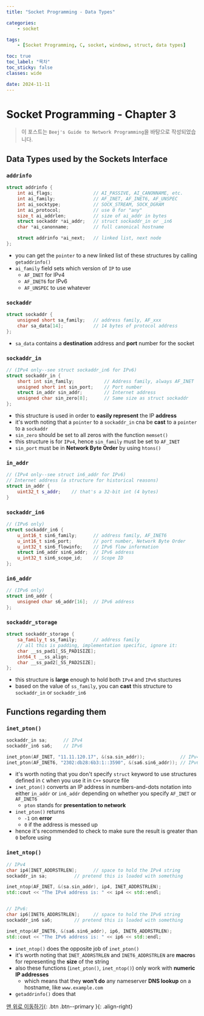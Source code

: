 ```yaml
---
title: "Socket Programming - Data Types"

categories:
    - socket

tags:
    - [Socket Programming, C, socket, windows, struct, data types]

toc: true
toc_label: "목차"
toc_sticky: false
classes: wide

date: 2024-11-11
---
```


# Socket Programming - Chapter 3

> 이 포스트는 `Beej's Guide to Network Programming`을 바탕으로 작성되었습니다.

## Data Types used by the Sockets Interface

### `addrinfo`
```c++
struct addrinfo {
    int ai_flags;               // AI_PASSIVE, AI_CANONNAME, etc.
    int ai_family;              // AF_INET, AF_INET6, AF_UNSPEC
    int ai_socktype;            // SOCK_STREAM, SOCK_DGRAM
    int ai_protocol;            // use 0 for "any"
    size_t ai_addrlen;          // size of ai_addr in bytes
    struct sockaddr *ai_addr;   // struct sockaddr_in or _in6
    char *ai_canonname;         // full canonical hostname

    struct addrinfo *ai_next;   // linked list, next node
};
```
- you can get the `pointer` to a new linked list of these structures by calling `getaddrinfo()`
- `ai_family` field sets which version of `IP` to use
    * `AF_INET` for IPv4
    * `AF_INET6` for IPv6
    * `AF_UNSPEC` to use whatever

### `sockaddr`
```c++
struct sockaddr {
    unsigned short sa_family;   // address family, AF_xxx
    char sa_data[14];           // 14 bytes of protocol address
};
```
- `sa_data` contains a **destination** address and **port** number for the socket

### `sockaddr_in`
```c++
// (IPv4 only--see struct sockaddr_in6 for IPv6)
struct sockaddr_in {
    short int sin_family;           // Address family, always AF_INET
    unsigned short int sin_port;    // Port number
    struct in_addr sin_addr;        // Internet address
    unsigned char sin_zero[8];      // Same size as struct sockaddr
};
```
- this structure is used in order to **easily represent** the IP **address**
- it's worth noting that a `pointer` to a `sockaddr_in` cna be **cast** to a `pointer` to a `sockaddr`
- `sin_zero` should be set to all zeros with the function `memset()`
- this structure is for `IPv4`, hence `sin_family` must be set to `AF_INET`
- `sin_port` must be in **Network Byte Order** by using `htons()`

### `in_addr`
```c++
// (IPv4 only--see struct in6_addr for IPv6)
// Internet address (a structure for historical reasons)
struct in_addr {
    uint32_t s_addr;    // that's a 32-bit int (4 bytes)
}
```

### `sockaddr_in6`
```c++
// (IPv6 only)
struct sockaddr_in6 {
    u_int16_t sin6_family;      // address family, AF_INET6
    u_int16_t sin6_port;        // port number, Network Byte Order
    u_int32_t sin6_flowinfo;    // IPv6 flow information
    struct in6_addr sin6_addr;  // IPv6 address
    u_int32_t sin6_scope_id;    // Scope ID
};
```

### `in6_addr`
```c++
// (IPv6 only)
struct in6_addr {
    unsigned char s6_addr[16];  // IPv6 address
};
```

### `sockaddr_storage`
```c++
struct sockaddr_storage {
    sa_family_t ss_family;      // address family
    // all this is padding, implementation specific, ignore it:
    char __ss_pad1[_SS_PAD1SIZE];
    int64_t __ss_align;
    char __ss_pad2[_SS_PAD2SIZE];
};
```
- this structure is **large** enough to hold both `IPv4` and `IPv6` stuctures
- based on the value of `ss_family`, you can **cast** this structure to `sockaddr_in` or `sockaddr_in6`


## Functions regarding them

### `inet_pton()`
```c++
sockaddr_in sa;      // IPv4
sockaddr_in6 sa6;    // IPv6

inet_pton(AF_INET, "11.11.120.17", &(sa.sin_addr));             // IPv4
inet_pton(AF_INET6, "2302:db28:6b3:1::3590", &(sa6.sin6_addr)); // IPv6
```
- it's worth noting that you don't specify `struct` keyword to use structures defined in `C` when you use it in `C++` source file
- `inet_pton()` converts an IP address in numbers-and-dots notation into either `in_addr` or `in6_addr` depending on whether you specify `AF_INET` or `AF_INET6`
    * `pton` stands for **presentation to network**
- `inet_pton()` returns
    * `-1` on **error**
    * `0` if the address is messed up
- hence it's recommended to check to make sure the result is greater than `0` before using

### `inet_ntop()`
```c++
// IPv4
char ip4[INET_ADDRSTRLEN];      // space to hold the IPv4 string
sockaddr_in sa;          // pretend this is loaded with something

inet_ntop(AF_INET, &(sa.sin_addr), ip4, INET_ADDRSTRLEN);
std::cout << "The IPv4 address is: " << ip4 << std::endl;


// IPv6:
char ip6[INET6_ADDRSTRLEN];     // space to hold the IPv6 string
sockaddr_in6 sa6;        // pretend this is loaded with something

inet_ntop(AF_INET6, &(sa6.sin6_addr), ip6, INET6_ADDRSTRLEN);
std::cout << "The IPv6 address is: " << ip6 << std::endl;
```
- `inet_ntop()` does the opposite job of `inet_pton()`
- it's worth noting that `INET_ADDRSTRLEN` and `INET6_ADDRSTRLEN` are **macro**s for representing the **size** of the string
- also these functions (`inet_pton()`, `inet_ntop()`) only work with **numeric IP addresses**
    * which means that they **won’t do** any nameserver **DNS lookup** on a hostname, like `www.example.com`
- `getaddrinfo()` does that 


[맨 위로 이동하기](#){: .btn .btn--primary }{: .align-right}